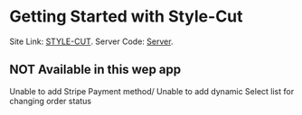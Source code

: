 # Getting Started with Style-Cut

Site Link: [STYLE-CUT](https://style-cut.web.app).
Server Code: [Server](https://github.com/shaikhjamilalrazi/style-cut-server).

## NOT Available in this wep app

Unable to add Stripe Payment method/
Unable to add dynamic Select list for changing order status

> >

